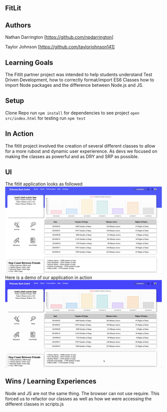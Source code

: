 ## FitLit 

## Authors

Nathan Darrington [https://github.com/npdarrington]

Taylor Johnson [https://github.com/taylorjohnson141]

## Learning Goals

The Fitlit partner project was intended to help students understand Test Driven Development, how to correctly format/import ES6 Classes how to import Node packages and the difference between Node.js and JS. 

## Setup

Clone Repo
run `npm install` for dependencies
to see project `open src/index.html`
for testing run `npm test`  

## In Action 
The fitlit project involved the creation of several different classes to allow for a more rubost and dynamic user experierence. As devs we focused on making the classes as powerful and as DRY and SRP as possible.

 ## UI
 The fitlit application looks as followed 
 ![Fitlit-dashboard](./readme-assests/Fitlit-dashboard.png)
 Here is a demo of our application in action
  ![Fitlit-dashboard](./readme-assests/fitlit.gif)
  
## Wins / Learning Experiences
Node and JS are not the same thing. The browser can not use require. This forced us to refactor our classes as well as how we were accessing the different classes in scripts.js
